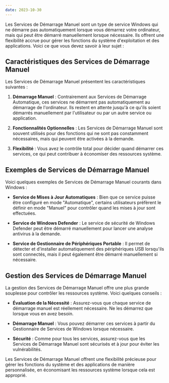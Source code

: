 ```yaml
---
date: 2023-10-30
---
```


Les Services de Démarrage Manuel sont un type de service Windows qui ne démarre pas automatiquement lorsque vous démarrez votre ordinateur, mais qui peut être démarré manuellement lorsque nécessaire. Ils offrent une flexibilité accrue pour gérer les fonctions du système d'exploitation et des applications. Voici ce que vous devez savoir à leur sujet :

## Caractéristiques des Services de Démarrage Manuel

Les Services de Démarrage Manuel présentent les caractéristiques suivantes :

1. **Démarrage Manuel** : Contrairement aux Services de Démarrage Automatique, ces services ne démarrent pas automatiquement au démarrage de l'ordinateur. Ils restent en attente jusqu'à ce qu'ils soient démarrés manuellement par l'utilisateur ou par un autre service ou application.

2. **Fonctionnalités Optionnelles** : Les Services de Démarrage Manuel sont souvent utilisés pour des fonctions qui ne sont pas constamment nécessaires, mais qui peuvent être activées à la demande.

3. **Flexibilité** : Vous avez le contrôle total pour décider quand démarrer ces services, ce qui peut contribuer à économiser des ressources système.

## Exemples de Services de Démarrage Manuel

Voici quelques exemples de Services de Démarrage Manuel courants dans Windows :

- **Service de Mises à Jour Automatiques** : Bien que ce service puisse être configuré en mode "Automatique", certains utilisateurs préfèrent le définir en mode "Manuel" pour contrôler quand les mises à jour sont effectuées.

- **Service de Windows Defender** : Le service de sécurité de Windows Defender peut être démarré manuellement pour lancer une analyse antivirus à la demande.

- **Service de Gestionnaire de Périphériques Portable** : Il permet de détecter et d'installer automatiquement des périphériques USB lorsqu'ils sont connectés, mais il peut également être démarré manuellement si nécessaire.

## Gestion des Services de Démarrage Manuel

La gestion des Services de Démarrage Manuel offre une plus grande souplesse pour contrôler les ressources système. Voici quelques conseils :

- **Évaluation de la Nécessité** : Assurez-vous que chaque service de démarrage manuel est réellement nécessaire. Ne les démarrez que lorsque vous en avez besoin.

- **Démarrage Manuel** : Vous pouvez démarrer ces services à partir du Gestionnaire de Services de Windows lorsque nécessaire.

- **Sécurité** : Comme pour tous les services, assurez-vous que les Services de Démarrage Manuel sont sécurisés et à jour pour éviter les vulnérabilités.

Les Services de Démarrage Manuel offrent une flexibilité précieuse pour gérer les fonctions du système et des applications de manière personnalisée, en économisant les ressources système lorsque cela est approprié.

